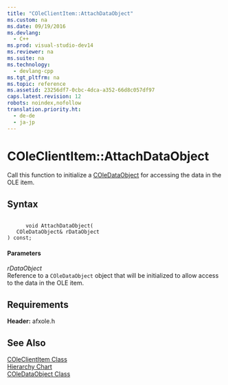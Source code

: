```yaml
---
title: "COleClientItem::AttachDataObject"
ms.custom: na
ms.date: 09/19/2016
ms.devlang: 
  - C++
ms.prod: visual-studio-dev14
ms.reviewer: na
ms.suite: na
ms.technology: 
  - devlang-cpp
ms.tgt_pltfrm: na
ms.topic: reference
ms.assetid: 23256df7-0cbc-4dca-a352-66d8c057df97
caps.latest.revision: 12
robots: noindex,nofollow
translation.priority.ht: 
  - de-de
  - ja-jp
---
```

# COleClientItem::AttachDataObject
Call this function to initialize a [COleDataObject](../vs140/COleDataObject-Class.md) for accessing the data in the OLE item.  
  
## Syntax  
  
```  
  
      void AttachDataObject(  
   COleDataObject& rDataObject   
) const;  
```  
  
#### Parameters  
 *rDataObject*  
 Reference to a `COleDataObject` object that will be initialized to allow access to the data in the OLE item.  
  
## Requirements  
 **Header:** afxole.h  
  
## See Also  
 [COleClientItem Class](../vs140/COleClientItem-Class.md)   
 [Hierarchy Chart](../vs140/Hierarchy-Chart.md)   
 [COleDataObject Class](../vs140/COleDataObject-Class.md)